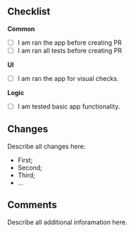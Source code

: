 ## Checklist

__Common__

- [ ] I am ran the app before creating PR
- [ ] I am ran all tests before creating PR

__UI__

- [ ] I am ran the app for visual checks.

__Logic__

- [ ] I am tested basic app functionality.

## Changes

Describe all changes here:

- First;
- Second;
- Third;
- ...

## Comments

Describe all additional inforamation here.
